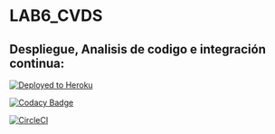 # LAB6_CVDS
## Despliegue, Analisis de codigo e integración continua:
[![Deployed to Heroku](https://www.herokucdn.com/deploy/button.png)](http://mecaclic.herokuapp.com/)

[![Codacy Badge](https://app.codacy.com/project/badge/Grade/fac41f46bfa3417ea44604b512896585)](https://www.codacy.com/manual/Candres1019/LAB6_CVDS?utm_source=github.com&amp;utm_medium=referral&amp;utm_content=Candres1019/LAB6_CVDS&amp;utm_campaign=Badge_Grade)

[![CircleCI](https://circleci.com/gh/sfjwarriors/warriors.svg?style=svg)](https://app.circleci.com/pipelines/github/sfjwarriors/warriors)
